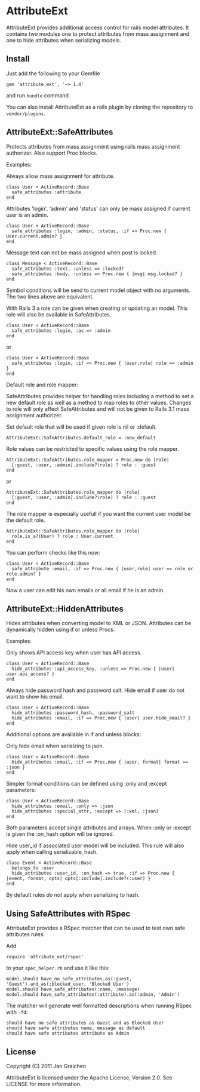 
AttributeExt
============

AttributeExt provides additional access control for rails model attributes.
It contains two modules one to protect attributes from mass assignment and one
to hide attributes when serializing models.

Install
-------

Just add the following to your Gemfile

	gem 'attribute_ext', '~> 1.4'
	
and run `bundle` command.

You can also install AttributeExt as a rails plugin by cloning the repository to
`vendor/plugins`.


AttributeExt::SafeAttributes
----------------------------

Protects attributes from mass assignment using rails mass assignment authorizer.
Also support Proc blocks.

Examples:

Always allow mass assignment for attribute.

	class User < ActiveRecord::Base
	  safe_attributes :attribute
	end

Attributes 'login', 'admin' and 'status' can only be mass assigned if current 
user is an admin.

	class User < ActiveRecord::Base
	  safe_attributes :login, :admin, :status, :if => Proc.new { User.current.admin? }
	end
  
Message text can not be mass assigned when post is locked.

	class Message < ActiveRecord::Base
	  safe_attributes :text, :unless => :locked?
	  safe_attributes :body, :unless => Proc.new { |msg| msg.locked? }
	end

Symbol conditions will be send to current model object with no arguments.
The two lines above are equivalent.
	
With Rails 3 a role can be given when creating or updating an model. This 
role will also be available in SafeAttributes.

	class User < ActiveRecord::Base
	  safe_attributes :login, :as => :admin
	end
	
or

	class User < ActiveRecord::Base
	  safe_attributes :login, :if => Proc.new { |user,role| role == :admin }
	end
	
Default role and role mapper:

SafeAttributes provides helper for handling roles including a method to set
a new default role as well as a method to map roles to other values. Changes to
role will only affect SafeAttributes and will not be given to Rails 3.1 mass
assignment authorizer.

Set default role that will be used if given role is nil or :default.

	AttributeExt::SafeAttributes.default_role = :new_default
	
Role values can be restricted to specific values using the role mapper.

	AttributeExt::SafeAttributes.role_mapper = Proc.new do |role|
	  [:guest, :user, :admin].include?(role) ? role : :guest
	end
	
or

	AttributeExt::SafeAttributes.role_mapper do |role|
	  [:guest, :user, :admin].include?(role) ? role : :guest
	end

The role mapper is especially usefull if you want the current user model be the
default role.

	AttributeExt::SafeAttributes.role_mapper do |role|
	  role.is_a?(User) ? role : User.current
	end
	
You can perform checks like this now:

	class User < ActiveRecord::Base
	  safe_attribute :email, :if => Proc.new { |user,role| user == role or role.admin? }
	end
	
Now a user can edit his own emails or all email if he is an admin.


AttributeExt::HiddenAttributes
------------------------------

Hides attributes when converting model to XML or JSON. Attributes can be 
dynamically hidden using if or unless Procs. 

Examples:

Only shows API access key when user has API access.

	class User < ActiveRecord::Base
	  hide_attributes :api_access_key, :unless => Proc.new { |user| user.api_access? }
	end
  
Always hide password hash and password salt. Hide email if user do not want to 
show his email.
  
	class User < ActiveRecord::Base
	  hide_attributes :password_hash, :password_salt
	  hide_attributes :email, :if => Proc.new { |user| user.hide_email? }
	end


Additional options are available in if and unless blocks:

Only hide email when serialzing to json.

	class User < ActiveRecord::Base
	  hide_attributes :email, :if => Proc.new { |user, format| format == :json }
	end
	
Simpler format conditions can be defined using :only and :except parameters:

	class User < ActiveRecord::Base
	  hide_attributes :email, :only => :json
	  hide_attributes :special_attr, :except => [:xml, :json]
	end
	
Both parameters accept single attributes and arrays. When :only or :except is 
given the :on_hash option will be ignored.
	
Hide user_id if associated user model will be included. This rule will also
apply when calling serializable_hash.

	class Event < ActiveRecord::Base
	  belongs_to :user
	  hide_attributes :user_id, :on_hash => true, :if => Proc.new { |event, format, opts| opts[:include].include?(:user) }
	end

By default rules *do not* apply when serializing to hash.


Using SafeAttributes with RSpec
-------------------------------

AttributeExt provides a RSpec matcher that can be used to test own safe attributes rules.

Add
	
	require 'attribute_ext/rspec'
	
to your `spec_helper.rb` and use it like this:

	model.should have_no_safe_attributes.as(:guest, 'Guest').and_as(:blocked_user, 'Blocked User')
	model.should have_safe_attributes(:name, :message)
	model.should have_safe_attributes(:attribute).as(:admin, 'Admin')
	
The matcher will generate well formatted descriptions when running RSpec with `-fd`:

	should have no safe attributes as Guest and as Blocked User
	should have safe attributes name, message as default
	should have safe attributes attribute as Admin

License
-------

Copyright (C) 2011 Jan Graichen

AttributeExt is licensed under the Apache License, Version 2.0. 
See LICENSE for more information.
